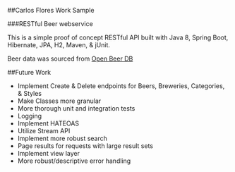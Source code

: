 ##Carlos Flores Work Sample

###RESTful Beer webservice

This is a simple proof of concept RESTful API built with Java 8, Spring Boot, Hibernate, JPA, H2, Maven, & jUnit.

Beer data was sourced from [Open Beer DB](https://openbeerdb.com/)


##Future Work
- Implement Create & Delete endpoints for Beers, Breweries, Categories, & Styles
- Make Classes more granular
- More thorough unit and integration tests 
- Logging
- Implement HATEOAS
- Utilize Stream API
- Implement more robust search
- Page results for requests with large result sets
- Implement view layer
- More robust/descriptive error handling